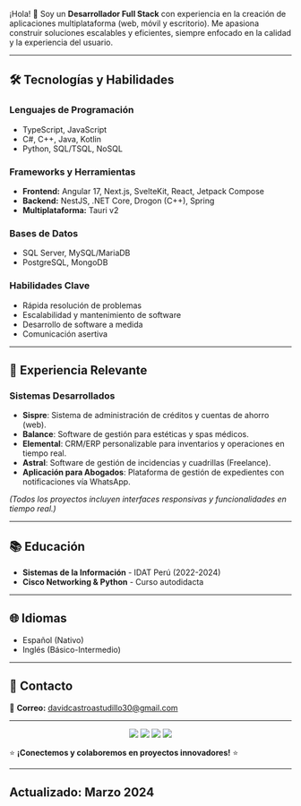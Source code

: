 ¡Hola! 👋 Soy un **Desarrollador Full Stack** con experiencia en la creación de aplicaciones multiplataforma (web, móvil y escritorio). Me apasiona construir soluciones escalables y eficientes, siempre enfocado en la calidad y la experiencia del usuario.  

---

## 🛠️ Tecnologías y Habilidades  

### **Lenguajes de Programación**  
- TypeScript, JavaScript  
- C#, C++, Java, Kotlin  
- Python, SQL/TSQL, NoSQL  

### **Frameworks y Herramientas**  
- **Frontend:** Angular 17, Next.js, SvelteKit, React, Jetpack Compose  
- **Backend:** NestJS, .NET Core, Drogon (C++), Spring  
- **Multiplataforma:** Tauri v2  

### **Bases de Datos**  
- SQL Server, MySQL/MariaDB  
- PostgreSQL, MongoDB  

### **Habilidades Clave**  
- Rápida resolución de problemas  
- Escalabilidad y mantenimiento de software  
- Desarrollo de software a medida  
- Comunicación asertiva  

---

## 💼 Experiencia Relevante  

### **Sistemas Desarrollados**  
- **Sispre**: Sistema de administración de créditos y cuentas de ahorro (web).  
- **Balance**: Software de gestión para estéticas y spas médicos.  
- **Elemental**: CRM/ERP personalizable para inventarios y operaciones en tiempo real.  
- **Astral**: Software de gestión de incidencias y cuadrillas (Freelance).  
- **Aplicación para Abogados**: Plataforma de gestión de expedientes con notificaciones vía WhatsApp.  

*(Todos los proyectos incluyen interfaces responsivas y funcionalidades en tiempo real.)*  

---

## 📚 Educación  
- **Sistemas de la Información** - IDAT Perú (2022-2024)  
- **Cisco Networking & Python** - Curso autodidacta  

---

## 🌐 Idiomas  
- Español (Nativo)  
- Inglés (Básico-Intermedio)  

---

## 📩 Contacto  
📧 **Correo:** davidcastroastudillo30@gmail.com  

---

<div align="center">  
  <img src="https://img.shields.io/badge/TypeScript-3178C6?style=for-the-badge&logo=typescript&logoColor=white" />  
  <img src="https://img.shields.io/badge/Angular-DD0031?style=for-the-badge&logo=angular&logoColor=white" />  
  <img src="https://img.shields.io/badge/Node.js-339933?style=for-the-badge&logo=nodedotjs&logoColor=white" />  
  <img src="https://img.shields.io/badge/PostgreSQL-4169E1?style=for-the-badge&logo=postgresql&logoColor=white" />  
</div>  

⭐ **¡Conectemos y colaboremos en proyectos innovadores!** ⭐  

---
**Actualizado: Marzo 2024**  
---

